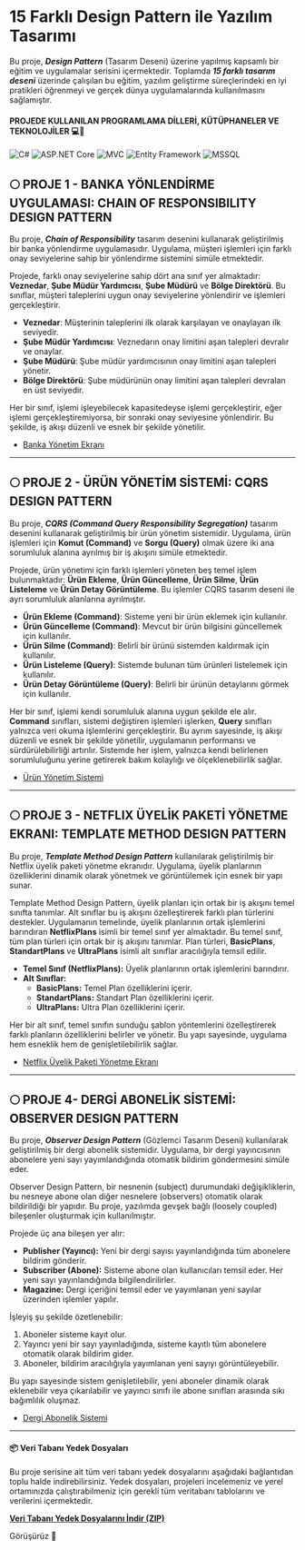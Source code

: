 # 15 Farklı Design Pattern ile Yazılım Tasarımı 

Bu proje, ***Design Pattern*** (Tasarım Deseni) üzerine yapılmış kapsamlı bir eğitim ve uygulamalar serisini içermektedir. Toplamda ***15 farklı tasarım deseni*** üzerinde çalışılan bu eğitim, yazılım geliştirme süreçlerindeki en iyi pratikleri öğrenmeyi ve gerçek dünya uygulamalarında kullanılmasını sağlamıştır.

#### PROJEDE KULLANILAN PROGRAMLAMA DİLLERİ, KÜTÜPHANELER VE TEKNOLOJİLER 💻🔧
<p>
  <img alt="C#" src="https://img.shields.io/badge/C%23-%23239120.svg?style=for-the-badge&logo=csharp&logoColor=white&logoWidth=50" />
  <img alt="ASP.NET Core" src="https://img.shields.io/badge/ASP.NET%20Core-%231BA3E8.svg?style=for-the-badge&logo=dotnet&logoColor=white" />
  <img alt="MVC" src="https://img.shields.io/badge/MVC-%23DD0031.svg?style=for-the-badge&logo=generic&logoColor=white" />
  <img alt="Entity Framework" src="https://img.shields.io/badge/Entity%20Framework-%2358B9C9.svg?style=for-the-badge&logo=generic&logoColor=white" />
  <img alt="MSSQL" src="https://img.shields.io/badge/MSSQL-%23B22222.svg?style=for-the-badge&logo=microsoft-sql-server&logoColor=white" />
</p>

## 🌕 PROJE 1 - BANKA YÖNLENDİRME UYGULAMASI: CHAIN OF RESPONSIBILITY DESIGN PATTERN

Bu proje, ***Chain of Responsibility*** tasarım desenini kullanarak geliştirilmiş bir banka yönlendirme uygulamasıdır. Uygulama, müşteri işlemleri için farklı onay seviyelerine sahip bir yönlendirme sistemini simüle etmektedir. 

Projede, farklı onay seviyelerine sahip dört ana sınıf yer almaktadır: **Veznedar**, **Şube Müdür Yardımcısı**, **Şube Müdürü** ve **Bölge Direktörü**. Bu sınıflar, müşteri taleplerini uygun onay seviyelerine yönlendirir ve işlemleri gerçekleştirir. 

- **Veznedar**: Müşterinin taleplerini ilk olarak karşılayan ve onaylayan ilk seviyedir.
- **Şube Müdür Yardımcısı**: Veznedarın onay limitini aşan talepleri devralır ve onaylar.
- **Şube Müdürü**: Şube müdür yardımcısının onay limitini aşan talepleri yönetir.
- **Bölge Direktörü**: Şube müdürünün onay limitini aşan talepleri devralan en üst seviyedir.

Her bir sınıf, işlemi işleyebilecek kapasitedeyse işlemi gerçekleştirir, eğer işlemi gerçekleştiremiyorsa, bir sonraki onay seviyesine yönlendirir. Bu şekilde, iş akışı düzenli ve esnek bir şekilde yönetilir.

- [Banka Yönetim Ekranı](https://github.com/user-attachments/assets/53c7fd61-c00b-40ee-8fee-4fc30688bc52)
-----------------------------------------------------------------------
## 🌕 PROJE 2 - ÜRÜN YÖNETİM SİSTEMİ: CQRS DESIGN PATTERN

Bu proje, ***CQRS (Command Query Responsibility Segregation)*** tasarım desenini kullanarak geliştirilmiş bir ürün yönetim sistemidir. Uygulama, ürün işlemleri için **Komut (Command)** ve **Sorgu (Query)** olmak üzere iki ana sorumluluk alanına ayrılmış bir iş akışını simüle etmektedir.

Projede, ürün yönetimi için farklı işlemleri yöneten beş temel işlem bulunmaktadır: **Ürün Ekleme**, **Ürün Güncelleme**, **Ürün Silme**, **Ürün Listeleme** ve **Ürün Detay Görüntüleme**. Bu işlemler CQRS tasarım deseni ile ayrı sorumluluk alanlarına ayrılmıştır.

- **Ürün Ekleme (Command)**: Sisteme yeni bir ürün eklemek için kullanılır.
- **Ürün Güncelleme (Command)**: Mevcut bir ürün bilgisini güncellemek için kullanılır.
- **Ürün Silme (Command)**: Belirli bir ürünü sistemden kaldırmak için kullanılır.
- **Ürün Listeleme (Query)**: Sistemde bulunan tüm ürünleri listelemek için kullanılır.
- **Ürün Detay Görüntüleme (Query)**: Belirli bir ürünün detaylarını görmek için kullanılır.

Her bir sınıf, işlemi kendi sorumluluk alanına uygun şekilde ele alır. **Command** sınıfları, sistemi değiştiren işlemleri işlerken, **Query** sınıfları yalnızca veri okuma işlemlerini gerçekleştirir. Bu ayrım sayesinde, iş akışı düzenli ve esnek bir şekilde yönetilir, uygulamanın performansı ve sürdürülebilirliği artırılır. Sistemde her işlem, yalnızca kendi belirlenen sorumluluğunu yerine getirerek bakım kolaylığı ve ölçeklenebilirlik sağlar.

- [Ürün Yönetim Sistemi](https://github.com/user-attachments/assets/8e9e7502-ca90-4f1b-9306-668a49397a99)

-----------------------------------------------------------------------

## 🌕 PROJE 3 - NETFLIX ÜYELİK PAKETİ YÖNETME EKRANI: TEMPLATE METHOD DESIGN PATTERN

Bu proje, ***Template Method Design Pattern*** kullanılarak geliştirilmiş bir Netflix üyelik paketi yönetme ekranıdır. Uygulama, üyelik planlarının özelliklerini dinamik olarak yönetmek ve görüntülemek için esnek bir yapı sunar.

Template Method Design Pattern, üyelik planları için ortak bir iş akışını temel sınıfta tanımlar. Alt sınıflar bu iş akışını özelleştirerek farklı plan türlerini destekler. Uygulamanın temelinde, üyelik planlarının ortak işlemlerini barındıran **NetflixPlans** isimli bir temel sınıf yer almaktadır. Bu temel sınıf, tüm plan türleri için ortak bir iş akışını tanımlar. Plan türleri, **BasicPlans**, **StandartPlans** ve **UltraPlans** isimli alt sınıflar aracılığıyla temsil edilir.

- **Temel Sınıf (NetflixPlans):** Üyelik planlarının ortak işlemlerini barındırır.  
- **Alt Sınıflar:**  
  - **BasicPlans:** Temel Plan özelliklerini içerir.  
  - **StandartPlans:** Standart Plan özelliklerini içerir.  
  - **UltraPlans:** Ultra Plan özelliklerini içerir.
    
 Her bir alt sınıf, temel sınıfın sunduğu şablon yöntemlerini özelleştirerek farklı planların özelliklerini belirler ve yönetir. Bu yapı sayesinde, uygulama hem esneklik hem de genişletilebilirlik sağlar.
 
- [Netflix Üyelik Paketi Yönetme Ekranı](https://github.com/user-attachments/assets/76c6589c-eb3b-460c-9a0d-e4a07f58293b)

-----------------------------------------------------------------------

## 🌕 PROJE 4- DERGİ ABONELİK SİSTEMİ: OBSERVER DESIGN PATTERN

Bu proje, ***Observer Design Pattern*** (Gözlemci Tasarım Deseni) kullanılarak geliştirilmiş bir dergi abonelik sistemidir. Uygulama, bir dergi yayıncısının abonelere yeni sayı yayımlandığında otomatik bildirim göndermesini simüle eder.

Observer Design Pattern, bir nesnenin (subject) durumundaki değişikliklerin, bu nesneye abone olan diğer nesnelere (observers) otomatik olarak bildirildiği bir yapıdır. Bu proje, yazılımda gevşek bağlı (loosely coupled) bileşenler oluşturmak için kullanılmıştır.

Projede üç ana bileşen yer alır:

- **Publisher (Yayıncı):** Yeni bir dergi sayısı yayınlandığında tüm abonelere bildirim gönderir.  
- **Subscriber (Abone):** Sisteme abone olan kullanıcıları temsil eder. Her yeni sayı yayınlandığında bilgilendirilirler.  
- **Magazine:** Dergi içeriğini temsil eder ve yayımlanan yeni sayılar üzerinden işlemler yapılır.

İşleyiş şu şekilde özetlenebilir:
1. Aboneler sisteme kayıt olur.
2. Yayıncı yeni bir sayı yayınladığında, sisteme kayıtlı tüm abonelere otomatik olarak bildirim gider.
3. Aboneler, bildirim aracılığıyla yayımlanan yeni sayıyı görüntüleyebilir.

Bu yapı sayesinde sistem genişletilebilir, yeni aboneler dinamik olarak eklenebilir veya çıkarılabilir ve yayıncı sınıfı ile abone sınıfları arasında sıkı bağımlılık oluşmaz.

- [Dergi Abonelik Sistemi](https://github.com/user-attachments/assets/8885f23e-b4c0-49e0-970e-b464dec91e36)

-----------------------------------------------------------------------
#### 📦 Veri Tabanı Yedek Dosyaları

Bu proje serisine ait tüm veri tabanı yedek dosyalarını aşağıdaki bağlantıdan toplu halde indirebilirsiniz. Yedek dosyaları, projeleri incelemeniz ve yerel ortamınızda çalıştırabilmeniz için gerekli tüm veritabanı tablolarını ve verilerini içermektedir.

[**Veri Tabanı Yedek Dosyalarını İndir (ZIP)**](https://drive.google.com/file/d/19i26qy_iTlNNk7_-jTYTxd22AYsn9sDx/view?usp=sharing)

Görüşürüz 🎉

